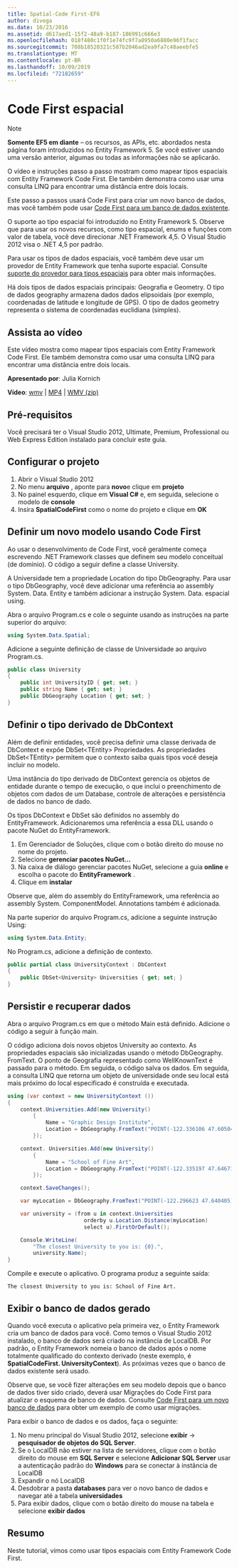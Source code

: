 ```yaml
---
title: Spatial-Code First-EF6
author: divega
ms.date: 10/23/2016
ms.assetid: d617aed1-15f2-48a9-b187-186991c666e3
ms.openlocfilehash: 018f480c1f0f1e74fc9f7a8950a6880e96f1facc
ms.sourcegitcommit: 708b18520321c587b2046ad2ea9fa7c48aeebfe5
ms.translationtype: MT
ms.contentlocale: pt-BR
ms.lasthandoff: 10/09/2019
ms.locfileid: "72182659"
---
```

# <a name="spatial---code-first"></a>Code First espacial
> [!NOTE]
> **Somente EF5 em diante** – os recursos, as APIs, etc. abordados nesta página foram introduzidos no Entity Framework 5. Se você estiver usando uma versão anterior, algumas ou todas as informações não se aplicarão.

O vídeo e instruções passo a passo mostram como mapear tipos espaciais com Entity Framework Code First. Ele também demonstra como usar uma consulta LINQ para encontrar uma distância entre dois locais.

Este passo a passos usará Code First para criar um novo banco de dados, mas você também pode usar [Code First para um banco de dados existente](~/ef6/modeling/code-first/workflows/existing-database.md).

O suporte ao tipo espacial foi introduzido no Entity Framework 5. Observe que para usar os novos recursos, como tipo espacial, enums e funções com valor de tabela, você deve direcionar .NET Framework 4,5. O Visual Studio 2012 visa o .NET 4,5 por padrão.

Para usar os tipos de dados espaciais, você também deve usar um provedor de Entity Framework que tenha suporte espacial. Consulte [suporte do provedor para tipos espaciais](~/ef6/fundamentals/providers/spatial-support.md) para obter mais informações.

Há dois tipos de dados espaciais principais: Geografia e Geometry. O tipo de dados geography armazena dados dados elipsoidais (por exemplo, coordenadas de latitude e longitude de GPS). O tipo de dados geometry representa o sistema de coordenadas euclidiana (simples).

## <a name="watch-the-video"></a>Assista ao vídeo
Este vídeo mostra como mapear tipos espaciais com Entity Framework Code First. Ele também demonstra como usar uma consulta LINQ para encontrar uma distância entre dois locais.

**Apresentado por**: Julia Kornich

**Vídeo**: [wmv](https://download.microsoft.com/download/9/1/3/913EA17E-6F97-41D8-A4FE-805A0D83D26A/HDI-ITPro-MSDN-winvideo-spatialwithcodefirst.wmv) | [MP4](https://download.microsoft.com/download/9/1/3/913EA17E-6F97-41D8-A4FE-805A0D83D26A/HDI-ITPro-MSDN-mp4video-spatialwithcodefirst.m4v) | [WMV (zip)](https://download.microsoft.com/download/9/1/3/913EA17E-6F97-41D8-A4FE-805A0D83D26A/HDI-ITPro-MSDN-winvideo-spatialwithcodefirst.zip)

## <a name="pre-requisites"></a>Pré-requisitos

Você precisará ter o Visual Studio 2012, Ultimate, Premium, Professional ou Web Express Edition instalado para concluir este guia.

## <a name="set-up-the-project"></a>Configurar o projeto

1.  Abrir o Visual Studio 2012
2.  No menu **arquivo** , aponte para **novo**e clique em **projeto**
3.  No painel esquerdo, clique em **Visual C\#** e, em seguida, selecione o modelo de **console**
4.  Insira **SpatialCodeFirst** como o nome do projeto e clique em **OK**

## <a name="define-a-new-model-using-code-first"></a>Definir um novo modelo usando Code First

Ao usar o desenvolvimento de Code First, você geralmente começa escrevendo .NET Framework classes que definem seu modelo conceitual (de domínio). O código a seguir define a classe University.

A Universidade tem a propriedade Location do tipo DbGeography. Para usar o tipo DbGeography, você deve adicionar uma referência ao assembly System. Data. Entity e também adicionar a instrução System. Data. espacial using.

Abra o arquivo Program.cs e cole o seguinte usando as instruções na parte superior do arquivo:

``` csharp
using System.Data.Spatial;
```

Adicione a seguinte definição de classe de Universidade ao arquivo Program.cs.

``` csharp
public class University  
{
    public int UniversityID { get; set; }
    public string Name { get; set; }
    public DbGeography Location { get; set; }
}
```

## <a name="define-the-dbcontext-derived-type"></a>Definir o tipo derivado de DbContext

Além de definir entidades, você precisa definir uma classe derivada de DbContext e expõe DbSet&lt;TEntity&gt; Propriedades. As propriedades DbSet&lt;TEntity&gt; permitem que o contexto saiba quais tipos você deseja incluir no modelo.

Uma instância do tipo derivado de DbContext gerencia os objetos de entidade durante o tempo de execução, o que inclui o preenchimento de objetos com dados de um Database, controle de alterações e persistência de dados no banco de dado.

Os tipos DbContext e DbSet são definidos no assembly do EntityFramework. Adicionaremos uma referência a essa DLL usando o pacote NuGet do EntityFramework.

1.  Em Gerenciador de Soluções, clique com o botão direito do mouse no nome do projeto.
2.  Selecione **gerenciar pacotes NuGet...**
3.  Na caixa de diálogo gerenciar pacotes NuGet, selecione a guia **online** e escolha o pacote do **EntityFramework** .
4.  Clique em **instalar**

Observe que, além do assembly do EntityFramework, uma referência ao assembly System. ComponentModel. Annotations também é adicionada.

Na parte superior do arquivo Program.cs, adicione a seguinte instrução Using:

``` csharp
using System.Data.Entity;
```

No Program.cs, adicione a definição de contexto. 

``` csharp
public partial class UniversityContext : DbContext
{
    public DbSet<University> Universities { get; set; }
}
```

## <a name="persist-and-retrieve-data"></a>Persistir e recuperar dados

Abra o arquivo Program.cs em que o método Main está definido. Adicione o código a seguir à função main.

O código adiciona dois novos objetos University ao contexto. As propriedades espaciais são inicializadas usando o método DbGeography. FromText. O ponto de Geografia representado como WellKnownText é passado para o método. Em seguida, o código salva os dados. Em seguida, a consulta LINQ que retorna um objeto de universidade onde seu local está mais próximo do local especificado é construída e executada.

``` csharp
using (var context = new UniversityContext ())
{
    context.Universities.Add(new University()
        {
            Name = "Graphic Design Institute",
            Location = DbGeography.FromText("POINT(-122.336106 47.605049)"),
        });

    context. Universities.Add(new University()
        {
            Name = "School of Fine Art",
            Location = DbGeography.FromText("POINT(-122.335197 47.646711)"),
        });

    context.SaveChanges();

    var myLocation = DbGeography.FromText("POINT(-122.296623 47.640405)");

    var university = (from u in context.Universities
                        orderby u.Location.Distance(myLocation)
                        select u).FirstOrDefault();

    Console.WriteLine(
        "The closest University to you is: {0}.",
        university.Name);
}
```

Compile e execute o aplicativo. O programa produz a seguinte saída:

```console
The closest University to you is: School of Fine Art.
```

## <a name="view-the-generated-database"></a>Exibir o banco de dados gerado

Quando você executa o aplicativo pela primeira vez, o Entity Framework cria um banco de dados para você. Como temos o Visual Studio 2012 instalado, o banco de dados será criado na instância de LocalDB. Por padrão, o Entity Framework nomeia o banco de dados após o nome totalmente qualificado do contexto derivado (neste exemplo, é **SpatialCodeFirst. UniversityContext**). As próximas vezes que o banco de dados existente será usado.  

Observe que, se você fizer alterações em seu modelo depois que o banco de dados tiver sido criado, deverá usar Migrações do Code First para atualizar o esquema de banco de dados. Consulte [Code First para um novo banco de dados](~/ef6/modeling/code-first/workflows/new-database.md) para obter um exemplo de como usar migrações.

Para exibir o banco de dados e os dados, faça o seguinte:

1.  No menu principal do Visual Studio 2012, selecione **exibir** -&gt; **pesquisador de objetos do SQL Server**.
2.  Se o LocalDB não estiver na lista de servidores, clique com o botão direito do mouse em **SQL Server** e selecione **Adicionar SQL Server** usar a autenticação padrão do **Windows** para se conectar à instância de LocalDB
3.  Expandir o nó LocalDB
4.  Desdobrar a pasta **databases** para ver o novo banco de dados e navegar até a tabela **universidades**
5.  Para exibir dados, clique com o botão direito do mouse na tabela e selecione **exibir dados**

## <a name="summary"></a>Resumo

Neste tutorial, vimos como usar tipos espaciais com Entity Framework Code First. 
